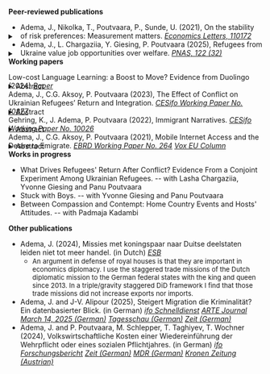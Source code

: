 ---
---
<style>
details {
margin-top: -30px;
margin-bottom: -15px;
}
details > summary {
margin-top: 0;
}
summary {
margin-top: 0;
}
details > p {
margin-top: 0;
}
</style>


**Peer-reviewed publications**
 - Adema, J., Nikolka, T., Poutvaara, P., Sunde, U. (2021), On the stability of risk preferences: Measurement matters.   [*Economics Letters, 110172*](https://www.sciencedirect.com/science/article/pii/S0165176521004377) <br />
<details name="reqs">  
<summary> </summary>
<font size="2">We exploit the unique design of a repeated survey experiment among students in four countries to explore the stability of risk preferences in the context of the COVID-19 pandemic. Relative to a baseline before the pandemic, we find that self-assessed willingness to take risks decreased while the willingness to take risks in an incentivized lottery task increased, for the same sample of respondents. These findings suggest domain specificity of preferences that is partly reflected in the different measures.</font>
</details>
<p></p>
<p></p>

 - Adema, J., L. Chargaziia, Y. Giesing, P. Poutvaara (2025), Refugees from Ukraine value job opportunities over welfare.  [*PNAS, 122 (32)*](https://www.pnas.org/doi/10.1073/pnas.2502420122) <br />
<details name="reqs">  
<summary> </summary>
<font size="2">More than 53 million people are forcibly displaced across borders, with Syria, Afghanistan, and Ukraine being the main countries of origin. A major concern in receiving countries around the world is that generous social assistance may attract asylum seekers. To test how important social assistance in destination countries is for refugees’ destination choice, we conducted a survey experiment among Ukrainian refugees across Europe. In the survey experiment, respondents chose between hypothetical countries that varied in labor markets, social assistance, and other potentially relevant attributes. Our results show that concerns about welfare magnets are overstated. Job opportunities are much more important for the destination country choice than social assistance. Additionally, having networks in the country and knowing its language are important.</font>
</details>
<p></p>

**Working papers**

Low-cost Language Learning: a Boost to Move? Evidence from Duolingo (2024)
[*Paper*](https://jopieadema.github.io/papers/pap_LowCostLL.pdf)
<details name="reqs">  
<summary>Abstract</summary>
<font size="2">With the rise of the internet and smartphones, language-learning applications have become increasingly popular. Since foreign language skills enhance migrants' earning potential, the accessibility of such tools can have significant implications for international migration. This study examines the impact of low-cost language learning on (i) language acquisition, (ii) migration patterns, and (iii) migrants' language skills and integration, leveraging the staggered introduction of 84 language courses on the widely used platform Duolingo. Each course targets a directed language pair, giving rise to rich variation across country pairs over time. First, the analysis shows that course availability improved the number of languages spoken per capita in the EU by 0.07. Second, a course bridging two countries strongly increases migration intentions across that corridor. Evidence on actual migration flows to OECD countries paints a less clear picture: effects are smaller and insignificant. Third, the availability of a relevant language courses upon migration boosts the share of migrants arriving with at least basic language skills with 6 percentage points and increases the probability of employment by 3 percentage points, without strongly changing the selection of migrants. Introduction of a relevant language course after arrival further enhances migrants' employment outcomes, suggesting that the availability of low-cost language learning boosts both pre- and post-arrival language learning.</font>
</details>

Adema, J., C.G. Aksoy, P. Poutvaara (2023), The Effect of Conflict on Ukrainian Refugees’ Return and Integration. [*CESifo Working Paper No. 10877*](https://www.cesifo.org/de/publikationen/2023/working-paper/effect-conflict-ukrainian-refugees-return-and-integration)
<details name="reqs">  
<summary>Abstract</summary>
<font size="2">What is the causal effect of conflict on refugees’ return and integration? To answer this question, we launched a panel survey of Ukrainian refugees across Europe in June 2022 and combined it with geocoded conflict data. Most refugees plan to return, and initial return intentions strongly predict actual return. Those who initially plan to settle outside Ukraine integrate faster. Increased conflict intensity in the home municipality discourages return there, but not to Ukraine as a whole. It also has no effect on the likelihood of working. Liberation of the home district increases return, while increased pessimism about the outcome of the war reduces return intentions.</font>
</details>

Gehring, K., J. Adema, P. Poutvaara (2022), Immigrant Narratives. [*CESifo Working Paper No. 10026*](https://www.cesifo.org/en/publications/2022/working-paper/immigrant-narratives)
<details name="reqs">
<summary>Abstract</summary>
<font size="2">Immigration is one of the most divisive political issues in many countries today. Competing narratives, circulated via the media, are crucial in shaping how immigrants’ role in society is perceived. We propose a new method combining advanced natural language processing tools with dictionaries to identify sentences containing one or more of seven immigrant narrative themes and assign a sentiment to each of these. Our narrative dataset covers 107,428 newspaper articles from 70 German newspapers over the 2000 to 2019 period. Using 16 human coders to evaluate our method, we find that it clearly outperforms simple word-matching methods and sentiment dictionaries. Empirically, culture narratives are more common than economy-related narratives. Narratives related to work and entrepreneurship are particularly positive, while foreign religion and welfare narratives tend to be negative. We use three distinct events to show how different types of shocks influence narratives, decomposing sentiment shifts into theme-composition and within-theme changes.</font>
</details>

Adema, J., C.G. Aksoy, P. Poutvaara (2021), Mobile Internet Access and the Desire to Emigrate. [*EBRD Working Paper No. 264*](https://papers.ssrn.com/sol3/papers.cfm?abstract_id=4017615) [*Vox EU Column*](https://voxeu.org/article/mobile-internet-access-and-desire-emigrate)
<details name="reqs"> 
<summary>Abstract</summary>
<font size="2">We analyze how mobile internet access affects desire and plans to emigrate. Our empirical analysis combines survey data on 617,402 individuals with data on worldwide 3G mobile internet rollout from 2008 to 2018. Exploiting temporal variation in 3G rollout from 2,120 subnational districts in 112 countries, we show that an increase in mobile internet access increases the desire and plans to emigrate. Using lightning incidence as an instrument provides additional evidence that the effects are causal. The effect on the desire to emigrate is particularly strong for those with secondary education. In line with our theory, an important mechanism appears to be that access to the mobile internet lowers the cost of acquiring information on potential destinations. In addition to this, increased internet access reduces perceived material well-being and trust in government. Municipal-level data from Spain shows that 3G rollout also increased actual emigration flows.</font>
</details>    
<p></p>

**Works in progress**
 - What Drives Refugees' Return After Conflict? Evidence From a Conjoint Experiment Among Ukrainian Refugees. -- with Lasha Chargaziia, Yvonne Giesing and Panu Poutvaara
 - Stuck with Boys. -- with Yvonne Giesing and Panu Poutvaara
 - Between Compassion and Contempt: Home Country Events and Hosts' Attitudes. -- with Padmaja Kadambi
<p></p>

**Other publications**
 - Adema, J. (2024), Missies met koningspaar naar Duitse deelstaten leiden niet tot meer handel. (in Dutch)  [*ESB*](https://esb.nu/missies-met-koningspaar-naar-duitse-deelstaten-leiden-niet-tot-meer-handel/)
    -  <font size="2">An argument in defense of royal houses is that they are important in economics diplomacy. I use the staggered trade missions of the Dutch diplomatic mission to the German federal states with the king and queen since 2013. In a triple/gravity staggered DiD framework I find that those trade missions did not increase exports nor imports.</font>
 - Adema, J. and J-V. Alipour (2025), Steigert Migration die Kriminalität? Ein datenbasierter Blick. (in German)  [*ifo Schnelldienst*](https://www.ifo.de/publikationen/2025/aufsatz-zeitschrift/steigert-migration-die-kriminalitaet-ein-datenbasierter-blick) [*ARTE Journal March 14, 2025 (German)*](https://www.arte.tv/de/videos/122484-053-A/arte-journal-14-03-2025/) [*Tagesschau (German)*](https://www.tagesschau.de/inland/gesellschaft/kriminalitaet-migration-100.html) [*Zeit (German)*](https://www.zeit.de/gesellschaft/2025-02/ifo-institut-studie-migration-kriminalitaet-deutschland)
 - Adema, J. and P. Poutvaara, M. Schlepper, T. Taghiyev, T. Wochner (2024), Volkswirtschaftliche Kosten einer Wiedereinführung der Wehrpflicht oder eines sozialen Pflichtjahres. (in German)  [*ifo Forschungsbericht*](https://www.ifo.de/publikationen/2024/monographie-autorenschaft/wiedereinfuehrung-wehrpflicht-oder-soziales-pflichtjahr) [*Zeit (German)*](https://www.zeit.de/politik/deutschland/2025-03/armee-soldaten-gehalt-wehrpflicht-bundeswehr) [*MDR (German)*](https://www.mdr.de/nachrichten/deutschland/politik/bundeswehr-wehrpflicht-kosten-106.html) [*Kronen Zeitung (Austrian)*](https://www.krone.at/3732541)
<p></p>


 

